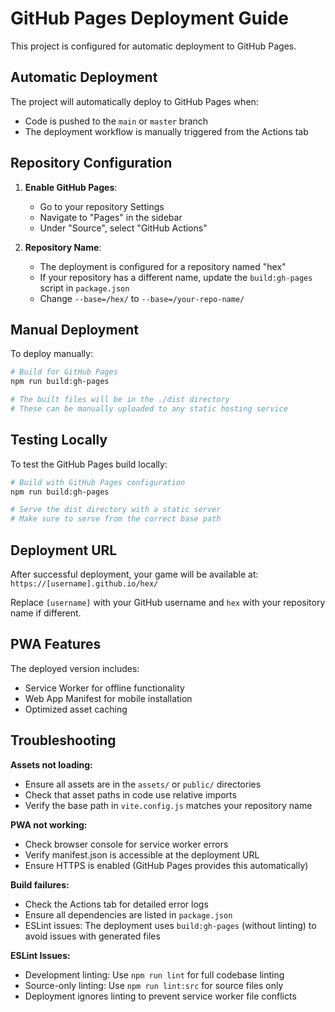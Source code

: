 # GitHub Pages Deployment Guide

This project is configured for automatic deployment to GitHub Pages.

## Automatic Deployment

The project will automatically deploy to GitHub Pages when:
- Code is pushed to the `main` or `master` branch
- The deployment workflow is manually triggered from the Actions tab

## Repository Configuration

1. **Enable GitHub Pages**:
   - Go to your repository Settings
   - Navigate to "Pages" in the sidebar
   - Under "Source", select "GitHub Actions"

2. **Repository Name**:
   - The deployment is configured for a repository named "hex"
   - If your repository has a different name, update the `build:gh-pages` script in `package.json`
   - Change `--base=/hex/` to `--base=/your-repo-name/`

## Manual Deployment

To deploy manually:

```bash
# Build for GitHub Pages
npm run build:gh-pages

# The built files will be in the ./dist directory
# These can be manually uploaded to any static hosting service
```

## Testing Locally

To test the GitHub Pages build locally:

```bash
# Build with GitHub Pages configuration
npm run build:gh-pages

# Serve the dist directory with a static server
# Make sure to serve from the correct base path
```

## Deployment URL

After successful deployment, your game will be available at:
`https://[username].github.io/hex/`

Replace `[username]` with your GitHub username and `hex` with your repository name if different.

## PWA Features

The deployed version includes:
- Service Worker for offline functionality
- Web App Manifest for mobile installation
- Optimized asset caching

## Troubleshooting

**Assets not loading:**
- Ensure all assets are in the `assets/` or `public/` directories
- Check that asset paths in code use relative imports
- Verify the base path in `vite.config.js` matches your repository name

**PWA not working:**
- Check browser console for service worker errors
- Verify manifest.json is accessible at the deployment URL
- Ensure HTTPS is enabled (GitHub Pages provides this automatically)

**Build failures:**
- Check the Actions tab for detailed error logs
- Ensure all dependencies are listed in `package.json`
- ESLint issues: The deployment uses `build:gh-pages` (without linting) to avoid issues with generated files

**ESLint Issues:**
- Development linting: Use `npm run lint` for full codebase linting
- Source-only linting: Use `npm run lint:src` for source files only
- Deployment ignores linting to prevent service worker file conflicts